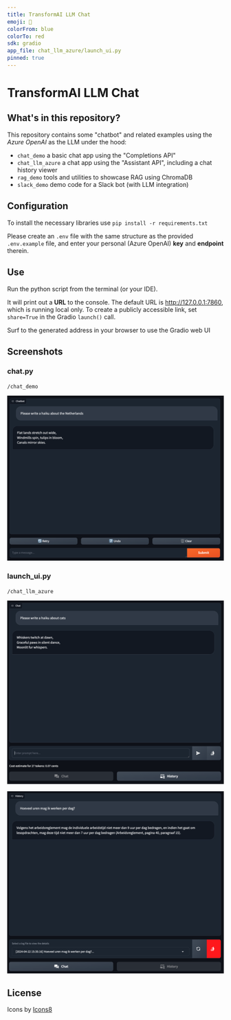 ```yaml
---
title: TransformAI LLM Chat
emoji: 💬
colorFrom: blue
colorTo: red
sdk: gradio
app_file: chat_llm_azure/launch_ui.py
pinned: true
---
```


# TransformAI LLM Chat

## What's in this repository?
This repository contains some "chatbot" and related examples using the _Azure OpenAI_ as the LLM under the hood:
- `chat_demo` a basic chat app using the "Completions API"
- `chat_llm_azure` a chat app using the "Assistant API", including a chat history viewer
- `rag_demo` tools and utilities to showcase RAG using ChromaDB
- `slack_demo` demo code for a Slack bot (with LLM integration)

## Configuration
To install the necessary libraries use `pip install -r requirements.txt`

Please create an `.env` file with the same structure as the provided `.env.example` file, 
and enter your personal (Azure OpenAI) **key** and **endpoint** therein.

## Use
Run the python script from the terminal (or your IDE). 

It will print out a **URL** to the console. 
The default URL is http://127.0.0.1:7860, which is running local only. 
To create a publicly accessible link, set `share=True` in the Gradio `launch()` call.

Surf to the generated address in your browser to use the Gradio web UI

## Screenshots

### chat.py
`/chat_demo`

![gradio-chat.png](assets/screenshots/gradio-chat.png)

### launch_ui.py
`/chat_llm_azure`

![gradio-blocks.png](assets/screenshots/gradio-blocks.png)

![gradio-logviewer.png](assets/screenshots/gradio-logviewer.png)

## License
Icons by <a target="_blank" href="https://icons8.com">Icons8</a>
